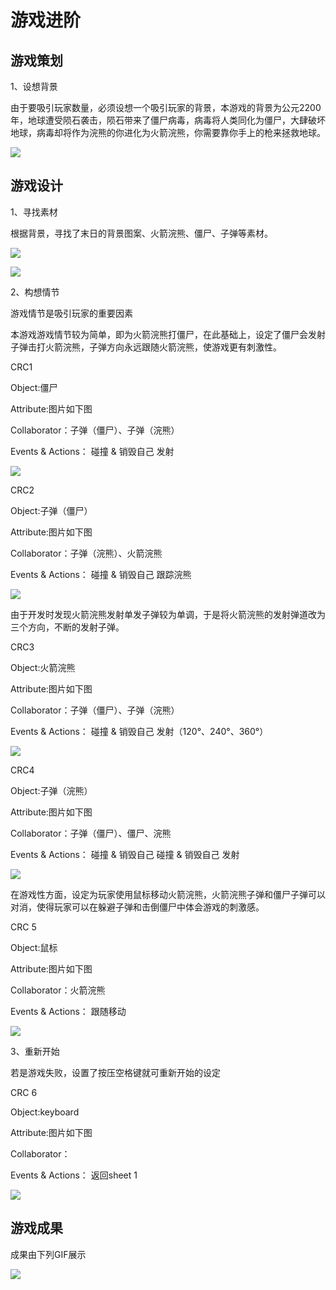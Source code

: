 # 游戏进阶

## 游戏策划

1、设想背景

由于要吸引玩家数量，必须设想一个吸引玩家的背景，本游戏的背景为公元2200年，地球遭受陨石袭击，陨石带来了僵尸病毒，病毒将人类同化为僵尸，大肆破坏地球，病毒却将作为浣熊的你进化为火箭浣熊，你需要靠你手上的枪来拯救地球。

![](images/Game2/1.png)

## 游戏设计

1、寻找素材

根据背景，寻找了末日的背景图案、火箭浣熊、僵尸、子弹等素材。

![](images/Game2/2.png)

![](images/Game2/3.png)

2、构想情节

游戏情节是吸引玩家的重要因素

本游戏游戏情节较为简单，即为火箭浣熊打僵尸，在此基础上，设定了僵尸会发射子弹击打火箭浣熊，子弹方向永远跟随火箭浣熊，使游戏更有刺激性。

CRC1

Object:僵尸

Attribute:图片如下图

Collaborator：子弹（僵尸）、子弹（浣熊） 

Events & Actions：
碰撞 & 销毁自己  发射

![](images/Game2/4.png)

CRC2

Object:子弹（僵尸）

Attribute:图片如下图

Collaborator：子弹（浣熊）、火箭浣熊

Events & Actions：
碰撞 & 销毁自己  跟踪浣熊

![](images/Game2/5.png)



由于开发时发现火箭浣熊发射单发子弹较为单调，于是将火箭浣熊的发射弹道改为三个方向，不断的发射子弹。

CRC3

Object:火箭浣熊

Attribute:图片如下图

Collaborator：子弹（僵尸）、子弹（浣熊） 

Events & Actions：
碰撞 & 销毁自己  发射（120°、240°、360°）

![](images/Game2/6.png)

CRC4

Object:子弹（浣熊）

Attribute:图片如下图

Collaborator：子弹（僵尸）、僵尸、浣熊 

Events & Actions：
碰撞 & 销毁自己  碰撞 & 销毁自己 发射

![](images/Game2/7.png)

在游戏性方面，设定为玩家使用鼠标移动火箭浣熊，火箭浣熊子弹和僵尸子弹可以对消，使得玩家可以在躲避子弹和击倒僵尸中体会游戏的刺激感。

CRC 5

Object:鼠标

Attribute:图片如下图

Collaborator：火箭浣熊 

Events & Actions：
跟随移动

![](images/Game2/8.png)

3、重新开始

若是游戏失败，设置了按压空格键就可重新开始的设定

CRC 6

Object:keyboard

Attribute:图片如下图

Collaborator：

Events & Actions：
返回sheet 1

![](images/Game2/9.png)

## 游戏成果

成果由下列GIF展示

![](images/Game2/g.gif)